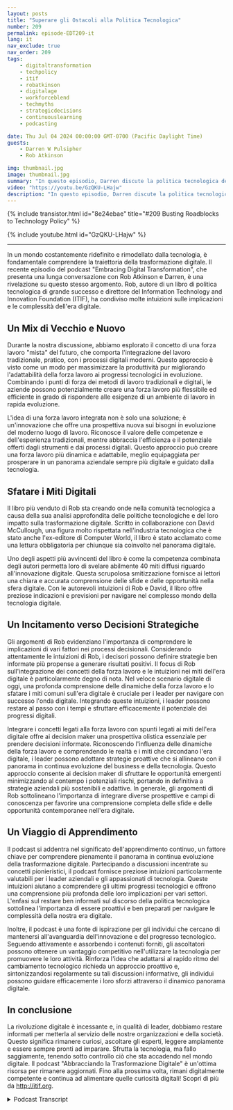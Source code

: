 ```yaml
---
layout: posts
title: "Superare gli Ostacoli alla Politica Tecnologica"
number: 209
permalink: episode-EDT209-it
lang: it
nav_exclude: true
nav_order: 209
tags:
    - digitaltransformation
    - techpolicy
    - itif
    - robatkinson
    - digitalage
    - workforceblend
    - techmyths
    - strategicdecisions
    - continuouslearning
    - podcasting

date: Thu Jul 04 2024 00:00:00 GMT-0700 (Pacific Daylight Time)
guests:
    - Darren W Pulsipher
    - Rob Atkinson

img: thumbnail.jpg
image: thumbnail.jpg
summary: "In questo episodio, Darren discute la politica tecnologica del governo con Rob Atkinson, il presidente del Information Technology and Innovation Forum, un think tank di Washington D.C. che consiglia il governo sulla politica tecnologica."
video: "https://youtu.be/GzQKU-LHajw"
description: "In questo episodio, Darren discute la politica tecnologica del governo con Rob Atkinson, il presidente del Information Technology and Innovation Forum, un think tank di Washington D.C. che consiglia il governo sulla politica tecnologica."
---
```


<div>
{% include transistor.html id="8e24ebae" title="#209 Busting Roadblocks to Technology Policy" %}

{% include youtube.html id="GzQKU-LHajw" %}
</div>

---

In un mondo costantemente ridefinito e rimodellato dalla tecnologia, è fondamentale comprendere la traiettoria della trasformazione digitale. Il recente episodio del podcast "Embracing Digital Transformation", che presenta una lunga conversazione con Rob Atkinson e Darren, è una rivelazione su questo stesso argomento. Rob, autore di un libro di politica tecnologica di grande successo e direttore del Information Technology and Innovation Foundation (ITIF), ha condiviso molte intuizioni sulle implicazioni e le complessità dell'era digitale.

## Un Mix di Vecchio e Nuovo

Durante la nostra discussione, abbiamo esplorato il concetto di una forza lavoro "mista" del futuro, che comporta l'integrazione del lavoro tradizionale, pratico, con i processi digitali moderni. Questo approccio è visto come un modo per massimizzare la produttività pur migliorando l'adattabilità della forza lavoro ai progressi tecnologici in evoluzione. Combinando i punti di forza dei metodi di lavoro tradizionali e digitali, le aziende possono potenzialmente creare una forza lavoro più flessibile ed efficiente in grado di rispondere alle esigenze di un ambiente di lavoro in rapida evoluzione.

L'idea di una forza lavoro integrata non è solo una soluzione; è un'innovazione che offre una prospettiva nuova sui bisogni in evoluzione del moderno luogo di lavoro. Riconosce il valore delle competenze e dell'esperienza tradizionali, mentre abbraccia l'efficienza e il potenziale offerti dagli strumenti e dai processi digitali. Questo approccio può creare una forza lavoro più dinamica e adattabile, meglio equipaggiata per prosperare in un panorama aziendale sempre più digitale e guidato dalla tecnologia.

## Sfatare i Miti Digitali

Il libro più venduto di Rob sta creando onde nella comunità tecnologica a causa della sua analisi approfondita delle politiche tecnologiche e del loro impatto sulla trasformazione digitale. Scritto in collaborazione con David McCullough, una figura molto rispettata nell'industria tecnologica che è stato anche l'ex-editore di Computer World, il libro è stato acclamato come una lettura obbligatoria per chiunque sia coinvolto nel panorama digitale.

Uno degli aspetti più avvincenti del libro è come la competenza combinata degli autori permetta loro di svelare abilmente 40 miti diffusi riguardo all'innovazione digitale. Questa scrupolosa smitizzazione fornisce ai lettori una chiara e accurata comprensione delle sfide e delle opportunità nella sfera digitale. Con le autorevoli intuizioni di Rob e David, il libro offre preziose indicazioni e previsioni per navigare nel complesso mondo della tecnologia digitale.

## Un Incitamento verso Decisioni Strategiche

Gli argomenti di Rob evidenziano l'importanza di comprendere le implicazioni di vari fattori nei processi decisionali. Considerando attentamente le intuizioni di Rob, i decisori possono definire strategie ben informate più propense a generare risultati positivi. Il focus di Rob sull'integrazione dei concetti della forza lavoro e le intuizioni nei miti dell'era digitale è particolarmente degno di nota. Nel veloce scenario digitale di oggi, una profonda comprensione delle dinamiche della forza lavoro e lo sfatare i miti comuni sull'era digitale è cruciale per i leader per navigare con successo l'onda digitale. Integrando queste intuizioni, i leader possono restare al passo con i tempi e sfruttare efficacemente il potenziale dei progressi digitali.

Integrare i concetti legati alla forza lavoro con spunti legati ai miti dell'era digitale offre ai decision maker una prospettiva olistica essenziale per prendere decisioni informate. Riconoscendo l'influenza delle dinamiche della forza lavoro e comprendendo le realtà e i miti che circondano l'era digitale, i leader possono adottare strategie proattive che si allineano con il panorama in continua evoluzione del business e della tecnologia. Questo approccio consente ai decision maker di sfruttare le opportunità emergenti minimizzando al contempo i potenziali rischi, portando in definitiva a strategie aziendali più sostenibili e adattive. In generale, gli argomenti di Rob sottolineano l'importanza di integrare diverse prospettive e campi di conoscenza per favorire una comprensione completa delle sfide e delle opportunità contemporanee nell'era digitale.

## Un Viaggio di Apprendimento

Il podcast si addentra nel significato dell'apprendimento continuo, un fattore chiave per comprendere pienamente il panorama in continua evoluzione della trasformazione digitale. Partecipando a discussioni incentrate su concetti pionieristici, il podcast fornisce preziose intuizioni particolarmente valutabili per i leader aziendali e gli appassionati di tecnologia. Queste intuizioni aiutano a comprendere gli ultimi progressi tecnologici e offrono una comprensione più profonda delle loro implicazioni per vari settori. L'enfasi sul restare ben informati sul discorso della politica tecnologica sottolinea l'importanza di essere proattivi e ben preparati per navigare le complessità della nostra era digitale.

Inoltre, il podcast è una fonte di ispirazione per gli individui che cercano di mantenersi all'avanguardia dell'innovazione e del progresso tecnologico. Seguendo attivamente e assorbendo i contenuti forniti, gli ascoltatori possono ottenere un vantaggio competitivo nell'utilizzare la tecnologia per promuovere le loro attività. Rinforza l'idea che adattarsi al rapido ritmo del cambiamento tecnologico richieda un approccio proattivo e, sintonizzandosi regolarmente su tali discussioni informative, gli individui possono guidare efficacemente i loro sforzi attraverso il dinamico panorama digitale.

## In conclusione

La rivoluzione digitale è incessante e, in qualità di leader, dobbiamo restare informati per metterla al servizio delle nostre organizzazioni e della società. Questo significa rimanere curiosi, ascoltare gli esperti, leggere ampiamente e essere sempre pronti ad imparare. Sfrutta la tecnologia, ma fallo saggiamente, tenendo sotto controllo ciò che sta accadendo nel mondo digitale. Il podcast "Abbracciando la Trasformazione Digitale" è un'ottima risorsa per rimanere aggiornati. Fino alla prossima volta, rimani digitalmente competente e continua ad alimentare quelle curiosità digitali! Scopri di più da http://itif.org.



<details>
<summary> Podcast Transcript </summary>

<p></p>

</details>
